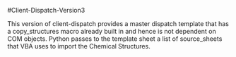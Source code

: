 #Client-Dispatch-Version3

This version of client-dispatch provides a master dispatch template that has a copy_structures macro already built in and hence is not dependent on COM objects. Python passes to the template sheet a list of source_sheets that VBA uses to import the Chemical Structures. 